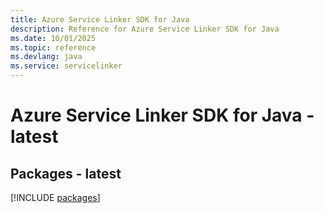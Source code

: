 ```yaml
---
title: Azure Service Linker SDK for Java
description: Reference for Azure Service Linker SDK for Java
ms.date: 10/01/2025
ms.topic: reference
ms.devlang: java
ms.service: servicelinker
---
```

# Azure Service Linker SDK for Java - latest
## Packages - latest
[!INCLUDE [packages](service-linker-index.md)]